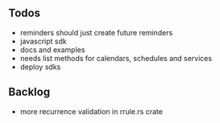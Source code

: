 
## Todos

- reminders should just create future reminders
- javascript sdk
- docs and examples
- needs list methods for calendars, schedules and services
- deploy sdks


## Backlog
- more recurrence validation in rrule.rs crate
